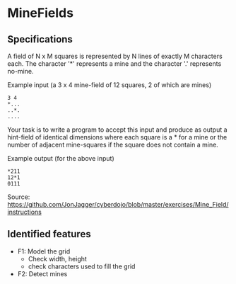 MineFields
==========

## Specifications

A field of N x M squares is represented by N lines of 
exactly M characters each. The character '*' represents 
a mine and the character '.' represents no-mine. 

Example input (a 3 x 4 mine-field of 12 squares, 2 of
which are mines)

    3 4
    *...
    ..*.
    ....

Your task is to write a program to accept this input and
produce as output a hint-field of identical dimensions 
where each square is a * for a mine or the number of 
adjacent mine-squares if the square does not contain a mine. 

Example output (for the above input)

    *211
    12*1
    0111


Source: https://github.com/JonJagger/cyberdojo/blob/master/exercises/Mine_Field/instructions

## Identified features

  * F1: Model the grid
    * Check width, height
    * check characters used to fill the grid
  * F2: Detect mines
